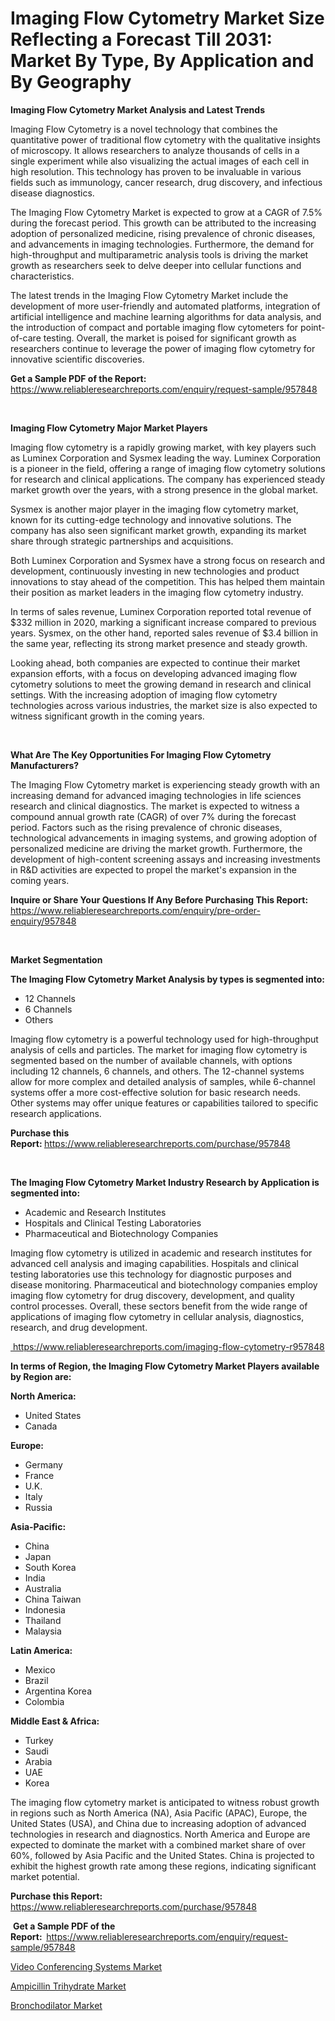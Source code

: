 <p><h1>Imaging Flow Cytometry Market Size Reflecting a Forecast Till 2031: Market By Type, By Application and By Geography</h1></p><p><strong>Imaging Flow Cytometry Market Analysis and Latest Trends</strong></p>
<p><p>Imaging Flow Cytometry is a novel technology that combines the quantitative power of traditional flow cytometry with the qualitative insights of microscopy. It allows researchers to analyze thousands of cells in a single experiment while also visualizing the actual images of each cell in high resolution. This technology has proven to be invaluable in various fields such as immunology, cancer research, drug discovery, and infectious disease diagnostics.</p><p>The Imaging Flow Cytometry Market is expected to grow at a CAGR of 7.5% during the forecast period. This growth can be attributed to the increasing adoption of personalized medicine, rising prevalence of chronic diseases, and advancements in imaging technologies. Furthermore, the demand for high-throughput and multiparametric analysis tools is driving the market growth as researchers seek to delve deeper into cellular functions and characteristics.</p><p>The latest trends in the Imaging Flow Cytometry Market include the development of more user-friendly and automated platforms, integration of artificial intelligence and machine learning algorithms for data analysis, and the introduction of compact and portable imaging flow cytometers for point-of-care testing. Overall, the market is poised for significant growth as researchers continue to leverage the power of imaging flow cytometry for innovative scientific discoveries.</p></p>
<p><strong>Get a Sample PDF of the Report:&nbsp;</strong> <a href="https://www.reliableresearchreports.com/enquiry/request-sample/957848">https://www.reliableresearchreports.com/enquiry/request-sample/957848</a></p>
<p>&nbsp;</p>
<p><strong>Imaging Flow Cytometry Major Market Players</strong></p>
<p><p>Imaging flow cytometry is a rapidly growing market, with key players such as Luminex Corporation and Sysmex leading the way. Luminex Corporation is a pioneer in the field, offering a range of imaging flow cytometry solutions for research and clinical applications. The company has experienced steady market growth over the years, with a strong presence in the global market.</p><p>Sysmex is another major player in the imaging flow cytometry market, known for its cutting-edge technology and innovative solutions. The company has also seen significant market growth, expanding its market share through strategic partnerships and acquisitions.</p><p>Both Luminex Corporation and Sysmex have a strong focus on research and development, continuously investing in new technologies and product innovations to stay ahead of the competition. This has helped them maintain their position as market leaders in the imaging flow cytometry industry.</p><p>In terms of sales revenue, Luminex Corporation reported total revenue of $332 million in 2020, marking a significant increase compared to previous years. Sysmex, on the other hand, reported sales revenue of $3.4 billion in the same year, reflecting its strong market presence and steady growth.</p><p>Looking ahead, both companies are expected to continue their market expansion efforts, with a focus on developing advanced imaging flow cytometry solutions to meet the growing demand in research and clinical settings. With the increasing adoption of imaging flow cytometry technologies across various industries, the market size is also expected to witness significant growth in the coming years.</p></p>
<p>&nbsp;</p>
<p><strong>What Are The Key Opportunities For Imaging Flow Cytometry Manufacturers?</strong></p>
<p><p>The Imaging Flow Cytometry market is experiencing steady growth with an increasing demand for advanced imaging technologies in life sciences research and clinical diagnostics. The market is expected to witness a compound annual growth rate (CAGR) of over 7% during the forecast period. Factors such as the rising prevalence of chronic diseases, technological advancements in imaging systems, and growing adoption of personalized medicine are driving the market growth. Furthermore, the development of high-content screening assays and increasing investments in R&D activities are expected to propel the market's expansion in the coming years.</p></p>
<p><strong>Inquire or Share Your Questions If Any Before Purchasing This Report:</strong> <a href="https://www.reliableresearchreports.com/enquiry/pre-order-enquiry/957848">https://www.reliableresearchreports.com/enquiry/pre-order-enquiry/957848</a></p>
<p>&nbsp;</p>
<p><strong>Market Segmentation</strong></p>
<p><strong>The Imaging Flow Cytometry Market Analysis by types is segmented into:</strong></p>
<p><ul><li>12 Channels</li><li>6 Channels</li><li>Others</li></ul></p>
<p><p>Imaging flow cytometry is a powerful technology used for high-throughput analysis of cells and particles. The market for imaging flow cytometry is segmented based on the number of available channels, with options including 12 channels, 6 channels, and others. The 12-channel systems allow for more complex and detailed analysis of samples, while 6-channel systems offer a more cost-effective solution for basic research needs. Other systems may offer unique features or capabilities tailored to specific research applications.</p></p>
<p><strong>Purchase this Report:&nbsp;</strong><a href="https://www.reliableresearchreports.com/purchase/957848">https://www.reliableresearchreports.com/purchase/957848</a></p>
<p>&nbsp;</p>
<p><strong>The Imaging Flow Cytometry Market Industry Research by Application is segmented into:</strong></p>
<p><ul><li>Academic and Research Institutes</li><li>Hospitals and Clinical Testing Laboratories</li><li>Pharmaceutical and Biotechnology Companies</li></ul></p>
<p><p>Imaging flow cytometry is utilized in academic and research institutes for advanced cell analysis and imaging capabilities. Hospitals and clinical testing laboratories use this technology for diagnostic purposes and disease monitoring. Pharmaceutical and biotechnology companies employ imaging flow cytometry for drug discovery, development, and quality control processes. Overall, these sectors benefit from the wide range of applications of imaging flow cytometry in cellular analysis, diagnostics, research, and drug development.</p></p>
<p><a href="https://www.reliableresearchreports.com/imaging-flow-cytometry-r957848">&nbsp;https://www.reliableresearchreports.com/imaging-flow-cytometry-r957848</a></p>
<p><strong>In terms of Region, the Imaging Flow Cytometry Market Players available by Region are:</strong></p>
<p>
    <p> <strong> North America: </strong>
        <ul>
            <li>United States</li>
            <li>Canada</li>
        </ul>
        </p> 
    <p> <strong> Europe: </strong>
        <ul>
            <li>Germany</li>
            <li>France</li>
            <li>U.K.</li>
            <li>Italy</li>
            <li>Russia</li>
        </ul>
        </p> 
    <p> <strong> Asia-Pacific: </strong>
        <ul>
            <li>China</li>
            <li>Japan</li>
            <li>South Korea</li>
            <li>India</li>
            <li>Australia</li>
            <li>China Taiwan</li>
            <li>Indonesia</li>
            <li>Thailand</li>
            <li>Malaysia</li>
        </ul>
        </p> 
    <p> <strong> Latin America: </strong>
        <ul>
            <li>Mexico</li>
            <li>Brazil</li>
            <li>Argentina Korea</li>
            <li>Colombia</li>
        </ul>
        </p> 
    <p> <strong> Middle East & Africa: </strong>
        <ul>
            <li>Turkey</li>
            <li>Saudi</li>
            <li>Arabia</li>
            <li>UAE</li>
            <li>Korea</li>
        </ul>
    </p>
    </p>
<p><p>The imaging flow cytometry market is anticipated to witness robust growth in regions such as North America (NA), Asia Pacific (APAC), Europe, the United States (USA), and China due to increasing adoption of advanced technologies in research and diagnostics. North America and Europe are expected to dominate the market with a combined market share of over 60%, followed by Asia Pacific and the United States. China is projected to exhibit the highest growth rate among these regions, indicating significant market potential.</p></p>
<p><strong>Purchase this Report: </strong><a href="https://www.reliableresearchreports.com/purchase/957848">https://www.reliableresearchreports.com/purchase/957848</a></p>
<p>&nbsp;<strong>Get a Sample PDF of the Report:&nbsp;&nbsp;</strong><a href="https://www.reliableresearchreports.com/enquiry/request-sample/957848">https://www.reliableresearchreports.com/enquiry/request-sample/957848</a></p>
<p><strong></strong></p>
<p><p><a href="https://www.linkedin.com/pulse/decoding-video-conferencing-systems-market-metrics-share-trends-ooa0e?trackingId=g1eIVFcFSeyGQLCCo5Gc0A%3D%3D">Video Conferencing Systems Market</a></p><p><a href="https://www.linkedin.com/pulse/ampicillin-trihydrate-market-size-cagr-trends-2024-2030-aatge?trackingId=qjiI1bBGKViyj%2BSPcrcQWg%3D%3D">Ampicillin Trihydrate Market</a></p><p><a href="https://www.linkedin.com/pulse/bronchodilator-market-key-successful-business-strategy-byjie?trackingId=NSPDJemkXn%2BvfbMX922j3A%3D%3D">Bronchodilator Market</a></p></p>